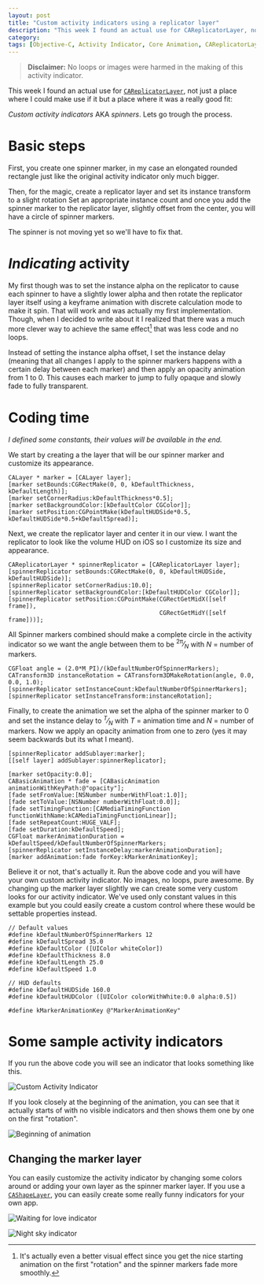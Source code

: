 ```yaml
---
layout: post
title: "Custom activity indicators using a replicator layer"
description: "This week I found an actual use for CAReplicatorLayer, not just a place where I could make use if it but a place where it was a really good fit: Custom activity indicators AKA spinners. Lets go trough the process."
category: 
tags: [Objective-C, Activity Indicator, Core Animation, CAReplicatorLayer, CAShapeLayer]
---
```


> **Disclaimer:**
> No loops or images were harmed in the making of this activity indicator. 

This week I found an actual use for [`CAReplicatorLayer`][replicator], not just a place where I could make use if it but a place where it was a really good fit: 

_Custom activity indicators_ AKA _spinners_. Lets go trough the process.

# Basic steps

First, you create one spinner marker, in my case an elongated rounded rectangle just like the original activity indicator only much bigger. 

Then, for the magic, create a replicator layer and set its instance transform to a slight rotation Set an appropriate instance count and once you add the spinner marker to the replicator layer, slightly offset from the center, you will have a circle of spinner markers. 

The spinner is not moving yet so we'll have to fix that. 

# _Indicating_ activity
My first though was to set the instance alpha on the replicator to cause each spinner to have a slightly lower alpha and then rotate the replicator layer itself using a keyframe animation with discrete calculation mode to make it spin. That will work and was actually my first implementation. Though, when I decided to write about it I realized that there was a much more clever way to achieve the same effect[^1] that was less code and no loops.

Instead of setting the instance alpha offset, I set the instance delay (meaning that all changes I apply to the spinner markers happens with a certain delay between each marker) and then apply an opacity animation from 1 to 0. This causes each marker to jump to fully opaque and slowly fade to fully transparent.

# Coding time

_I defined some constants, their values will be available in the end._

We start by creating a the layer that will be our spinner marker and customize its appearance.

	CALayer * marker = [CALayer layer];
	[marker setBounds:CGRectMake(0, 0, kDefaultThickness, kDefaultLength)];
	[marker setCornerRadius:kDefaultThickness*0.5];
	[marker setBackgroundColor:[kDefaultColor CGColor]];
	[marker setPosition:CGPointMake(kDefaultHUDSide*0.5, kDefaultHUDSide*0.5+kDefaultSpread)];

Next, we create the replicator layer and center it in our view. I want the replicator to look like the volume HUD on iOS so I customize its size and appearance.

	CAReplicatorLayer * spinnerReplicator = [CAReplicatorLayer layer];
	[spinnerReplicator setBounds:CGRectMake(0, 0, kDefaultHUDSide, kDefaultHUDSide)];
	[spinnerReplicator setCornerRadius:10.0];
	[spinnerReplicator setBackgroundColor:[kDefaultHUDColor CGColor]];
	[spinnerReplicator setPosition:CGPointMake(CGRectGetMidX([self frame]), 
	                                           CGRectGetMidY([self frame]))];

All Spinner markers combined should make a complete circle in the activity indicator so we want the angle between them to be <span class="math" aria-label="2 pi, divided by capital N"><sup>2π</sup>&frasl;<sub><em>N</em></sub></span> with _N_ = number of markers. 

	CGFloat angle = (2.0*M_PI)/(kDefaultNumberOfSpinnerMarkers);
	CATransform3D instanceRotation = CATransform3DMakeRotation(angle, 0.0, 0.0, 1.0);
	[spinnerReplicator setInstanceCount:kDefaultNumberOfSpinnerMarkers];
	[spinnerReplicator setInstanceTransform:instanceRotation];

Finally, to create the animation we set the alpha of the spinner marker to 0 and set the instance delay to <span class="math" aria-label="capital T, divided by capital N"><sup><em>T</em></sup>&frasl;<sub><em>N</em></sub></span> with _T_ = animation time and _N_ = number of markers. Now we apply an opacity animation from one to zero (yes it may seem backwards but its what I meant).

	[spinnerReplicator addSublayer:marker];
	[[self layer] addSublayer:spinnerReplicator];
	    
	[marker setOpacity:0.0];
	CABasicAnimation * fade = [CABasicAnimation animationWithKeyPath:@"opacity"];
	[fade setFromValue:[NSNumber numberWithFloat:1.0]];
	[fade setToValue:[NSNumber numberWithFloat:0.0]];
	[fade setTimingFunction:[CAMediaTimingFunction functionWithName:kCAMediaTimingFunctionLinear]];
	[fade setRepeatCount:HUGE_VALF];
	[fade setDuration:kDefaultSpeed];
	CGFloat markerAnimationDuration = kDefaultSpeed/kDefaultNumberOfSpinnerMarkers;
	[spinnerReplicator setInstanceDelay:markerAnimationDuration];
	[marker addAnimation:fade forKey:kMarkerAnimationKey];

Believe it or not, that's actually it. Run the above code and you will have your own custom activity indicator. No images, no loops, pure awesome. By changing up the marker layer slightly we can create some very custom looks for our activity indicator. We've used only constant values in this example but you could easily create a custom control where these would be settable properties instead.

	// Default values
	#define kDefaultNumberOfSpinnerMarkers 12
	#define kDefaultSpread 35.0
	#define kDefaultColor ([UIColor whiteColor])
	#define kDefaultThickness 8.0
	#define kDefaultLength 25.0
	#define kDefaultSpeed 1.0
	
	// HUD defaults
	#define kDefaultHUDSide 160.0
	#define kDefaultHUDColor ([UIColor colorWithWhite:0.0 alpha:0.5])
	
	#define kMarkerAnimationKey @"MarkerAnimationKey"

# Some sample activity indicators

If you run the above code you will see an indicator that looks something like this.

![Custom Activity Indicator](http://dl.dropbox.com/u/852042/Bilder/custom%20activity%20indicator.png)

If you look closely at the beginning of the animation, you can see that it actually starts of with no visible indicators and then shows them one by one on the first "rotation".

![Beginning of animation](http://dl.dropbox.com/u/852042/Bilder/indicator%20start.png)

## Changing the marker layer

You can easily customize the activity indicator by changing some colors around or adding your own layer as the spinner marker layer. If you use a [`CAShapeLayer`][shapeLayer], you can easily create some really funny indicators for your own app.

![Waiting for love indicator](http://dl.dropbox.com/u/852042/Bilder/waiting%20for%20love%20indicator.png)

![Night sky indicator](http://dl.dropbox.com/u/852042/Bilder/star%20loader.png)


[^1]: It's actually even a better visual effect since you get the nice starting animation on the first "rotation" and the spinner markers fade more smoothly.

[shapeLayer]: https://developer.apple.com/library/mac/#documentation/GraphicsImaging/Reference/CAShapeLayer_class/Reference/Reference.html "CAShapeLayer documentation"

[replicator]: https://developer.apple.com/library/mac/#documentation/GraphicsImaging/Reference/CAReplicatorLayer_class/Reference/Reference.html "CAReplicatorLayer documentation"

